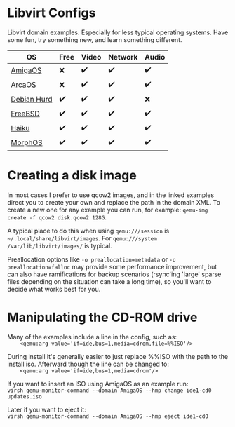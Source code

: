# Libvirt Configs
Libvirt domain examples. Especially for less typical operating systems. Have some fun, try something new, and learn something different.

| OS  | Free | Video | Network | Audio |
|---|---|---|---|---|
| [AmigaOS](AmigaOS/README.md) | :x: | :heavy_check_mark: | :heavy_check_mark: | :heavy_check_mark: |
| [ArcaOS](ArcaOS/README.md) | :x: | :heavy_check_mark: | :heavy_check_mark: | :heavy_check_mark: |
| [Debian Hurd](Debian-Hurd/README.md) | :heavy_check_mark: | :heavy_check_mark: | :heavy_check_mark: | :x: |
| [FreeBSD](FreeBSD/README.md) | :heavy_check_mark: | :heavy_check_mark: | :heavy_check_mark: | :heavy_check_mark:
| [Haiku](Haiku/README.md) | :heavy_check_mark: | :heavy_check_mark: | :heavy_check_mark: | :heavy_check_mark: |
| [MorphOS](MorphOS/README.md) | :heavy_check_mark: | :heavy_check_mark: | :heavy_check_mark: | :heavy_check_mark: |

# Creating a disk image
In most cases I prefer to use qcow2 images, and in the linked examples direct you to create your own and replace the path in the domain XML. To create a new one for any example you can run, for example: `qemu-img create -f qcow2 disk.qcow2 128G`.

A typical place to do this when using `qemu:///session` is `~/.local/share/libvirt/images`. For `qemu:///system` `/var/lib/libvirt/images/` is typical.

Preallocation options like `-o preallocation=metadata` or `-o preallocation=falloc` may provide some performance improvement, but can also have ramifications for backup scenarios (rsync'ing 'large' sparse files depending on the situation can take a long time), so you'll want to decide what works best for you.

# Manipulating the CD-ROM drive
Many of the examples include a line in the config, such as:  
`    <qemu:arg value='if=ide,bus=1,media=cdrom,file=%%ISO'/>`  
  
During install it's generally easier to just replace %%ISO with the path to the install iso. Afterward though the line can be changed to:  
`    <qemu:arg value='if=ide,bus=1,media=cdrom'/>`  
  
If you want to insert an ISO using AmigaOS as an example run:  
`virsh qemu-monitor-command --domain AmigaOS --hmp change ide1-cd0 updates.iso`  

Later if you want to eject it:  
`virsh qemu-monitor-command --domain AmigaOS --hmp eject ide1-cd0`
